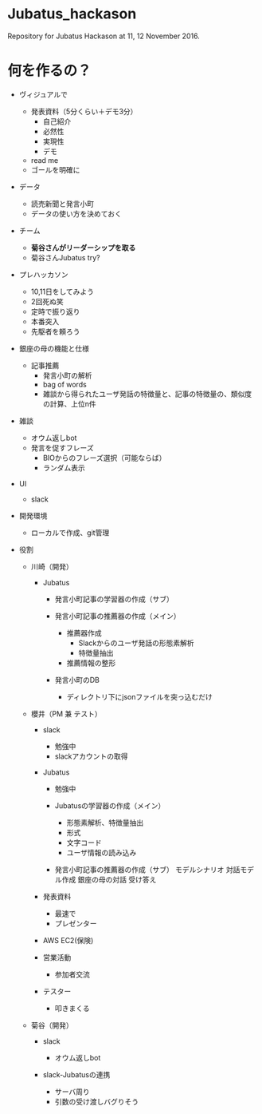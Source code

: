 # Jubatus_hackason
Repository for Jubatus Hackason at 11, 12 November 2016.

# 何を作るの？
* ヴィジュアルで
  * 発表資料（5分くらい＋デモ3分）
    * 自己紹介
    * 必然性
    * 実現性
    * デモ
  * read me
  * ゴールを明確に

* データ
  * 読売新聞と発言小町
  * データの使い方を決めておく

* チーム
  * **菊谷さんがリーダーシップを取る**
  * 菊谷さんJubatus try?

* プレハッカソン
  * 10,11日をしてみよう
  * 2回死ぬ笑
  * 定時で振り返り
  * 本番突入
  * 先駆者を頼ろう


* 銀座の母の機能と仕様
  * 記事推薦
    * 発言小町の解析
    * bag of words
	* 雑談から得られたユーザ発話の特徴量と、記事の特徴量の、類似度の計算、上位n件
	
* 雑談
  * オウム返しbot
  * 発言を促すフレーズ
    * BIOからのフレーズ選択（可能ならば）
	* ランダム表示

* UI
  * slack

* 開発環境
  * ローカルで作成、git管理
	
* 役割
  * 川崎（開発）
    * Jubatus
      * 発言小町記事の学習器の作成（サブ）
			
      * 発言小町記事の推薦器の作成（メイン）
        * 推薦器作成
          * Slackからのユーザ発話の形態素解析
          * 特徴量抽出
        * 推薦情報の整形
			
      * 発言小町のDB
        * ディレクトリ下にjsonファイルを突っ込むだけ
			
  * 櫻井（PM 兼 テスト）
    * slack
      * 勉強中
      * slackアカウントの取得
    * Jubatus
      * 勉強中
      * Jubatusの学習器の作成（メイン）
        * 形態素解析、特徴量抽出
        * 形式
        * 文字コード
        * ユーザ情報の読み込み

      * 発言小町記事の推薦器の作成（サブ）
		モデルシナリオ
			対話モデル作成
				銀座の母の対話
				受け答え
    * 発表資料
      * 最速で
      * プレゼンター
		
    * AWS EC2(保険)
    
    * 営業活動
      * 参加者交流
    * テスター
      * 叩きまくる

  * 菊谷（開発）
    * slack
      * オウム返しbot

    * slack-Jubatusの連携
      * サーバ周り
      * 引数の受け渡しバグりそう
